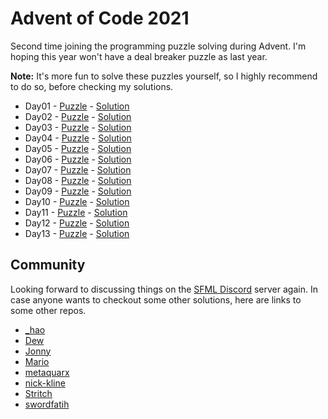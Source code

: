 # Advent of Code 2021

Second time joining the programming puzzle solving during Advent.
I'm hoping this year won't have a deal breaker puzzle as last year.

**Note:** It's more fun to solve these puzzles yourself, so I highly recommend to do so, before checking my solutions.

- Day01 - [Puzzle](https://adventofcode.com/2021/day/1) - [Solution](Day01/)
- Day02 - [Puzzle](https://adventofcode.com/2021/day/2) - [Solution](Day02/)
- Day03 - [Puzzle](https://adventofcode.com/2021/day/3) - [Solution](Day03/)
- Day04 - [Puzzle](https://adventofcode.com/2021/day/4) - [Solution](Day04/)
- Day05 - [Puzzle](https://adventofcode.com/2021/day/5) - [Solution](Day05/)
- Day06 - [Puzzle](https://adventofcode.com/2021/day/6) - [Solution](Day06/)
- Day07 - [Puzzle](https://adventofcode.com/2021/day/7) - [Solution](Day07/)
- Day08 - [Puzzle](https://adventofcode.com/2021/day/8) - [Solution](Day08/)
- Day09 - [Puzzle](https://adventofcode.com/2021/day/9) - [Solution](Day09/)
- Day10 - [Puzzle](https://adventofcode.com/2021/day/10) - [Solution](Day10/)
- Day11 - [Puzzle](https://adventofcode.com/2021/day/11) - [Solution](Day11/)
- Day12 - [Puzzle](https://adventofcode.com/2021/day/12) - [Solution](Day12/)
- Day13 - [Puzzle](https://adventofcode.com/2021/day/13) - [Solution](Day13/)

## Community

Looking forward to discussing things on the [SFML Discord](https://discord.gg/nr4X7Fh) server again.
In case anyone wants to checkout some other solutions, here are links to some other repos.

- [_hao](https://github.com/underscoreHao/advent-of-code)
- [Dew](https://github.com/crumblingstatue/advent-of-code)
- [Jonny](https://github.com/JonnyPtn/AOC)
- [Mario](https://github.com/MarioLiebisch/Advent-of-Code-2021)
- [metaquarx](https://gitlab.com/metaquarx/aoc)
- [nick-kline](https://github.com/nick-kline/AOC2021)
- [Stritch](https://github.com/MetGang/Advent-of-Code)
- [swordfatih](https://github.com/swordfatih/advent-of-code-2021)